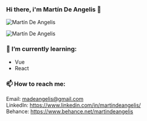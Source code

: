 ### Hi there, i'm Martín De Angelis 👋


<p align="left"> <img src="https://github-readme-stats.vercel.app/api?username=madeangelis&count_private=true&theme=tokyonight" alt="Martín De Angelis" />

<p align="left"> <img src="https://github-readme-stats.vercel.app/api/top-langs/?username=madeangelis&layout=compact&theme=tokyonight" alt="Martín De Angelis" />


### 🌱 I’m currently learning:

- Vue
- React

### 📫  How to reach me:

Email: madeangelis@gmail.com <br/>
LinkedIn: https://www.linkedin.com/in/martindeangelis/ <br/>
Behance: https://www.behance.net/martindeangelis

<!--
**madeangelis/madeangelis** is a ✨ _special_ ✨ repository because its `README.md` (this file) appears on your GitHub profile.

Here are some ideas to get you started:

- 🔭 I’m currently working on ...
- 🌱 I’m currently learning ...
- 👯 I’m looking to collaborate on ...
- 🤔 I’m looking for help with ...
- 💬 Ask me about ...
- 📫 How to reach me: ...
- 😄 Pronouns: ...
- ⚡ Fun fact: ...
-->
